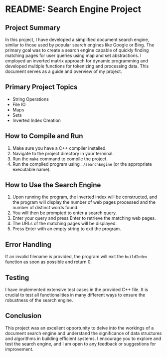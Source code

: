 # README: Search Engine Project

## Project Summary
In this project, I have developed a simplified document search engine, similar to those used by popular search engines like Google or Bing. The primary goal was to create a search engine capable of quickly finding matching pages for user queries using map and set abstractions. I employed an inverted matrix approach for dynamic programming and developed multiple functions for tokenizing and processing data. This document serves as a guide and overview of my project.

## Primary Project Topics
- String Operations
- File IO
- Maps
- Sets
- Inverted Index Creation

## How to Compile and Run
1. Make sure you have a C++ compiler installed.
2. Navigate to the project directory in your terminal.
3. Run the `make` command to compile the project.
4. Run the compiled program using `./searchEngine` (or the appropriate executable name).

## How to Use the Search Engine
1. Upon running the program, the inverted index will be constructed, and the program will display the number of web pages processed and the number of distinct words found.
2. You will then be prompted to enter a search query.
3. Enter your query and press Enter to retrieve the matching web pages.
4. The URLs of the matching pages will be displayed.
5. Press Enter with an empty string to exit the program.

## Error Handling
If an invalid filename is provided, the program will exit the `buildIndex` function as soon as possible and return 0.

## Testing
I have implemented extensive test cases in the provided C++ file. It is crucial to test all functionalities in many different ways to ensure the robustness of the search engine.

## Conclusion
This project was an excellent opportunity to delve into the workings of a document search engine and understand the significance of data structures and algorithms in building efficient systems. I encourage you to explore and test the search engine, and I am open to any feedback or suggestions for improvement.
